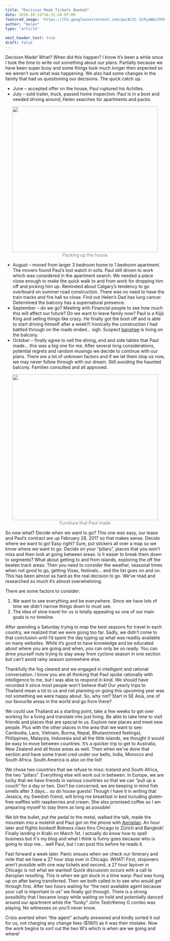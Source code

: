 ```yaml
---
title: "Decision Made Tickets Booked"
date: 2016-10-31T16:31:20-07:00
featured_image: 'https://lh3.googleusercontent.com/pw/ACtC-3cPyuWAi7HYW_nUFwX0POaLsOPdn_7ogBKZ9sh7Qp61AxaU9Kt7v8h8ov4PWQFHh3LfvOuPaIH1uE6wjQRX19_KjV5nUyYFfhe-YTpXNMvXNEuLQCG1hp7ZmcuUFRUMf52N0P9wfFp9kpso6HmL-wTF2Q=w1164-h873-no'
author: "Helen"
type: "article"

omit_header_text: true
draft: false
---
```

Decision Made!  What? When did this happen?  I know it’s been a while since I took the time to write out something about our plans.  Partially because we have been super busy and some things took much longer then expected so we weren’t sure what was happening.   We also had some changes in the family that had us questioning our decisions.   The quick catch up:

* June – accepted offer on the house, Paul ruptured his Achilles.
* July – sold trailer, truck, passed home inspection.  Paul is in a boot and needed driving around, Helen searches for apartments and packs.

<div style="text-align: center">
  <a style="display:inline-block;text-decoration:none;color: grey;" href="https://photos.google.com/share/AF1QipNzXM2ejuel-cP83GpoUxFt9iC4bXV1U2VTzFt7yNrz603xIJ6qkUjeAFAOt1-G6w/photo/AF1QipNSTVcoGFKzXb3W8_MYPZmBoPyR1ODfB2VtfGzA?key=NGhOVGJJZUVpYmVFM08wZTZzeGpMQktHYWxWX0V3" target="_blank"><img loading="lazy" src="https://lh3.googleusercontent.com/pw/ACtC-3d2eEdkNQ-YC-rqkUpJiFVA1Z5hfxkXrF5dOrIkrXjqHR-szq1dr8-nDMMxQntIBMGRwy3WvI51Wm4HH_hz68GTQ-t9d0-GfznrAxTeHszFiky9FkMfMrdReh2CpOpVmpNuSNo8w3JqM-AKZ06cZjv9Vw=w460-no" width="460" /><div>Packing up the house</div></a>
</div>

* August – moved from larger 3 bedroom home to 1 bedroom apartment.  The movers found Paul’s lost watch in sofa.  Paul still driven to work which was considered in the apartment search.  We needed a place close enough to make the quick walk to and from work for dropping him off and picking him up.  Reminded about Calgary’s tendency to go overboard on summer road construction.  There was no need to have the train tracks and fire hall so close.  Find out Helen’s Dad has lung cancer.  Determined the balcony has a supernatural presence.
* September – do we go? Meeting with Financial people to see how much this will affect our future?  Do we want to leave family now?  Paul is a Kijiji King and selling things like crazy.  He finally got the boot off and is able to start driving himself after a week!!!  Ironically the construction I had battled through on the roads ended… sigh.  Suspect [banshee](https://en.wikipedia.org/wiki/Banshee) is living on the balcony.
* October – finally agree to sell the dining, end and side tables that Paul made… this was a big one for me.  After several long considerations, potential regrets and random musings we decide to continue with our plans.  There are a lot of unknown factors and if we let them stop us now, we may never follow through with our dream.  Still avoiding the haunted balcony.  Families consulted and all approved.

<div style="text-align: center">
  <a style="display:inline-block;text-decoration:none;color: grey;" href="https://photos.google.com/share/AF1QipNzXM2ejuel-cP83GpoUxFt9iC4bXV1U2VTzFt7yNrz603xIJ6qkUjeAFAOt1-G6w/photo/AF1QipNuVhJSY0lG-G-DvZr9-fgMdksOv2BwuhKvUmIQ?key=NGhOVGJJZUVpYmVFM08wZTZzeGpMQktHYWxWX0V3" target="_blank"><img loading="lazy" src="https://lh3.googleusercontent.com/pw/ACtC-3fP5LZCcJ2rInyf1dNi5d0AF0CPltszHrrHtruv_HNh9SxqDtwGGqX9dOcZOP3Y7mDc5git_OFKGkicQoFWAJWThHIDl9tD0h1CK0N2oaZlP9UznL1yY1D68amXXPKjsQMv1gwxuEm-ort1CyS11aUzSw=w460-no" width="460" /><div>Furniture that Paul made</div></a>
</div>

So now what?  Decide when we want to go?  This one was easy, our lease and Paul’s contract are up February 28, 2017 so that makes sense.  Decide where we want to go!  Easy right?  Sure, put stickers all over a map so we know where we want to go.  Decide on your “pillars”, places that you won’t miss and then look at going between areas.  Is it easier to break them down to segments?  What about getting to and from islands, exploring the off the beaten track areas.  Then you need to consider the weather, seasonal times when not good to go, getting Visas, festivals… and the list goes on and on.  This has been almost as hard as the real decision to go.  We’ve read and researched so much it’s almost overwhelming.

There are some factors to consider:

1. We want to see everything and be everywhere.  Since we have lots of time we didn’t narrow things down to must see.
2. The idea of slow travel for us is totally appealing so one of our main goals is no timeline.

After spending a Saturday trying to map the best seasons for travel in each country, we realized that we were going too far.  Sadly, we didn’t come to that conclusion until I’d spent the day typing up what was readily available on many websites.  While it’s good to have knowledge and be educated about where you are going and when, you can only be so ready.  You can drive yourself nuts trying to stay away from cyclone season in one section but can’t avoid rainy season somewhere else.

Thankfully the fog cleared and we engaged in intelligent and rational conversation.  I know you are all thinking that Paul spoke rationally with intelligence to me, but I was able to respond in kind.  We should have recorded it since most people won’t believe that!  Our yearly trips to Thailand mean a lot to us and not planning on going this upcoming year was not something we were happy about.  So, why not?  Start in SE Asia, one of our favourite areas in the world and go from there?

We could use Thailand as a starting point, take a few weeks to get over working for a living and translate into just living.  Be able to take time to visit friends and places that are special to us.  Explore new places and meet new people.  Plus with the other places in the area that we want to see:  Cambodia, Laos, Vietnam, Burma, Nepal, Bhutan(mixed feelings), Philippines, Malaysia, Indonesia and all the little islands, we thought it would be easy to move between countries.  It’s a quicker trip to get to Australia, New Zealand and all those areas as well.  Then when we’ve done that section and have some travel cred under our belts, India, Morocco and South Africa.  South America is also on the list!

We chose two countries that we refuse to miss: Iceland and South Africa, the two “pillars”.  Everything else will work out in between.  In Europe, we are lucky that we have friends in various countries so that we can “pull up a couch” for a day or two.  Don’t be concerned, we are keeping in mind fish smells after 3 days… so do house guests!  Though I have it in writing that Jessica, my Swedish friend, will bring me breakfast in bed including gluten-free waffles with raspberries and cream.  She also promised coffee so I am preparing myself to stay there as long as possible!

We bit the bullet, put the pedal to the metal, walked the talk, made the mountain into a molehill and Paul got on the phone with [Aeroplan](https://aeroplan.com).  An hour later and flights booked!  Bidness class thru Chicago to Zürich and Bangkok!  Finally landing in Krabi on March 1st.  I actually do know how to spell business but it's my blog and what I think is funny goes because who is going to stop me… well Paul, but I can post this before he reads it.  

Fast forward a week later.  Panic ensues when we check our itinerary and note that we have a 27 hour stop over in Chicago.  WHAT! First, stopovers aren’t possible with one way tickets and second, a 27 hour layover in Chicago is not what we wanted!   Quick discussion occurs with a call to Aeroplan resulting.  This is when we got stuck in a time warp:  Paul was hung up on after being transferred.  Then we both called in to see who would get through first.  After two hours waiting for “the next available agent because your call is important to us” we finally got through.  There is a strong possibility that I became loopy while waiting on hold and potentially danced around our apartment while the “funky” John Tesh/Kenny G combo was playing.  No witnesses so you’ll never know.

Crisis averted when “the agent” actually answered and kindly sorted it out for us, not charging any change fees ($180!) as it was their mistake.  Now the work begins to sort out the two W’s which is when are we going and where!
